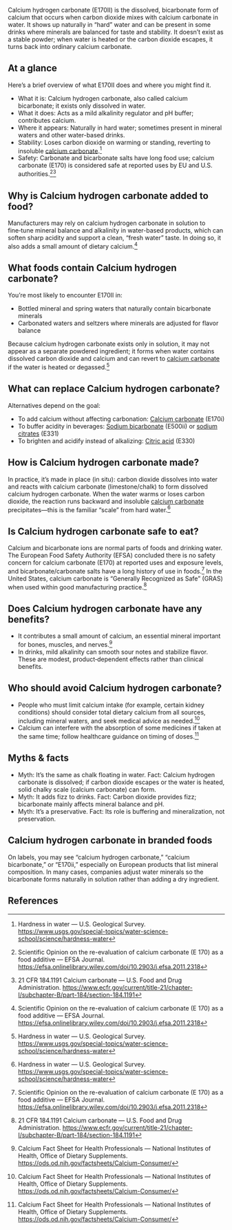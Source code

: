 Calcium hydrogen carbonate (E170II) is the dissolved, bicarbonate form of calcium that occurs when carbon dioxide mixes with calcium carbonate in water. It shows up naturally in “hard” water and can be present in some drinks where minerals are balanced for taste and stability. It doesn’t exist as a stable powder; when water is heated or the carbon dioxide escapes, it turns back into ordinary calcium carbonate.

<!--more-->

## At a glance
Here’s a brief overview of what E170II does and where you might find it.

- What it is: Calcium hydrogen carbonate, also called calcium bicarbonate; it exists only dissolved in water.
- What it does: Acts as a mild alkalinity regulator and pH buffer; contributes calcium.
- Where it appears: Naturally in hard water; sometimes present in mineral waters and other water-based drinks.
- Stability: Loses carbon dioxide on warming or standing, reverting to insoluble [calcium carbonate](/e170i-calcium-carbonate).[^1]
- Safety: Carbonate and bicarbonate salts have long food use; calcium carbonate (E170) is considered safe at reported uses by EU and U.S. authorities.[^2][^3]

## Why is Calcium hydrogen carbonate added to food?
Manufacturers may rely on calcium hydrogen carbonate in solution to fine‑tune mineral balance and alkalinity in water-based products, which can soften sharp acidity and support a clean, “fresh water” taste. In doing so, it also adds a small amount of dietary calcium.[^2]

## What foods contain Calcium hydrogen carbonate?
You’re most likely to encounter E170II in:

- Bottled mineral and spring waters that naturally contain bicarbonate minerals
- Carbonated waters and seltzers where minerals are adjusted for flavor balance

Because calcium hydrogen carbonate exists only in solution, it may not appear as a separate powdered ingredient; it forms when water contains dissolved carbon dioxide and calcium and can revert to [calcium carbonate](/e170i-calcium-carbonate) if the water is heated or degassed.[^1]

## What can replace Calcium hydrogen carbonate?
Alternatives depend on the goal:

- To add calcium without affecting carbonation: [Calcium carbonate](/e170i-calcium-carbonate) (E170i)
- To buffer acidity in beverages: [Sodium bicarbonate](/e500ii-sodium-bicarbonate) (E500ii) or [sodium citrates](/e331-sodium-citrates) (E331)
- To brighten and acidify instead of alkalizing: [Citric acid](/e330-citric-acid) (E330)

## How is Calcium hydrogen carbonate made?
In practice, it’s made in place (in situ): carbon dioxide dissolves into water and reacts with calcium carbonate (limestone/chalk) to form dissolved calcium hydrogen carbonate. When the water warms or loses carbon dioxide, the reaction runs backward and insoluble [calcium carbonate](/e170i-calcium-carbonate) precipitates—this is the familiar “scale” from hard water.[^1]

## Is Calcium hydrogen carbonate safe to eat?
Calcium and bicarbonate ions are normal parts of foods and drinking water. The European Food Safety Authority (EFSA) concluded there is no safety concern for calcium carbonate (E170) at reported uses and exposure levels, and bicarbonate/carbonate salts have a long history of use in foods.[^2] In the United States, calcium carbonate is “Generally Recognized as Safe” (GRAS) when used within good manufacturing practice.[^3]

## Does Calcium hydrogen carbonate have any benefits?
- It contributes a small amount of calcium, an essential mineral important for bones, muscles, and nerves.[^4]
- In drinks, mild alkalinity can smooth sour notes and stabilize flavor.
These are modest, product‑dependent effects rather than clinical benefits.

## Who should avoid Calcium hydrogen carbonate?
- People who must limit calcium intake (for example, certain kidney conditions) should consider total dietary calcium from all sources, including mineral waters, and seek medical advice as needed.[^4]
- Calcium can interfere with the absorption of some medicines if taken at the same time; follow healthcare guidance on timing of doses.[^4]

## Myths & facts
- Myth: It’s the same as chalk floating in water. Fact: Calcium hydrogen carbonate is dissolved; if carbon dioxide escapes or the water is heated, solid chalky scale (calcium carbonate) can form.
- Myth: It adds fizz to drinks. Fact: Carbon dioxide provides fizz; bicarbonate mainly affects mineral balance and pH.
- Myth: It’s a preservative. Fact: Its role is buffering and mineralization, not preservation.

## Calcium hydrogen carbonate in branded foods
On labels, you may see “calcium hydrogen carbonate,” “calcium bicarbonate,” or “E170ii,” especially on European products that list mineral composition. In many cases, companies adjust water minerals so the bicarbonate forms naturally in solution rather than adding a dry ingredient.

## References
[^1]: Hardness in water — U.S. Geological Survey. https://www.usgs.gov/special-topics/water-science-school/science/hardness-water
[^2]: Scientific Opinion on the re-evaluation of calcium carbonate (E 170) as a food additive — EFSA Journal. https://efsa.onlinelibrary.wiley.com/doi/10.2903/j.efsa.2011.2318
[^3]: 21 CFR 184.1191 Calcium carbonate — U.S. Food and Drug Administration. https://www.ecfr.gov/current/title-21/chapter-I/subchapter-B/part-184/section-184.1191
[^4]: Calcium Fact Sheet for Health Professionals — National Institutes of Health, Office of Dietary Supplements. https://ods.od.nih.gov/factsheets/Calcium-Consumer/
